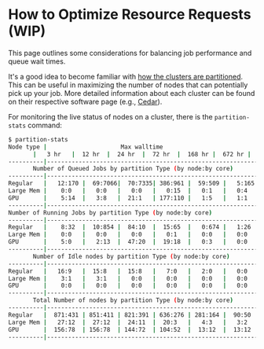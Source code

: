 # How to Optimize Resource Requests (WIP)

This page outlines some considerations for balancing job performance and
queue wait times.

It's a good idea to become familiar with
[how the clusters are partitioned][nodes-accessible].
This can be useful in maximizing the number of nodes that can potentially
pick up your job. More detailed information about each cluster can be found
on their respective software page (e.g., [Cedar][node-characteristics]).

For monitoring the live status of nodes on a cluster, there is the
`partition-stats` command:

```bash
$ partition-stats
Node type |                     Max walltime
       |   3 hr   |  12 hr  |  24 hr  |  72 hr  |  168 hr |  672 hr |
----------|-------------------------------------------------------------
       Number of Queued Jobs by partition Type (by node:by core)
----------|-------------------------------------------------------------
Regular   |   12:170 |  69:7066|  70:7335| 386:961 |  59:509 |   5:165 |
Large Mem |    0:0   |   0:0   |   0:0   |   0:15  |   0:1   |   0:4   |
GPU       |    5:14  |   3:8   |  21:1   | 177:110 |   1:5   |   1:1   |
----------|-------------------------------------------------------------
Number of Running Jobs by partition Type (by node:by core)
----------|-------------------------------------------------------------
Regular   |    8:32  |  10:854 |  84:10  |  15:65  |   0:674 |   1:26  |
Large Mem |    0:0   |   0:0   |   0:0   |   0:1   |   0:0   |   0:0   |
GPU       |    5:0   |   2:13  |  47:20  |  19:18  |   0:3   |   0:0   |
----------|-------------------------------------------------------------
       Number of Idle nodes by partition Type (by node:by core)
----------|-------------------------------------------------------------
Regular   |   16:9   |  15:8   |  15:8   |   7:0   |   2:0   |   0:0   |
Large Mem |    3:1   |   3:1   |   0:0   |   0:0   |   0:0   |   0:0   |
GPU       |    0:0   |   0:0   |   0:0   |   0:0   |   0:0   |   0:0   |
----------|-------------------------------------------------------------
       Total Number of nodes by partition Type (by node:by core)
----------|-------------------------------------------------------------
Regular   |  871:431 | 851:411 | 821:391 | 636:276 | 281:164 |  90:50  |
Large Mem |   27:12  |  27:12  |  24:11  |  20:3   |   4:3   |   3:2   |
GPU       |  156:78  | 156:78  | 144:72  | 104:52  |  13:12  |  13:12  |
----------|-------------------------------------------------------------
```

[nodes-accessible]: https://docs.alliancecan.ca/wiki/Job_scheduling_policies#Percentage_of_the_nodes_you_have_access_to
[node-characteristics]: https://docs.alliancecan.ca/wiki/Cedar#Node_characteristics
